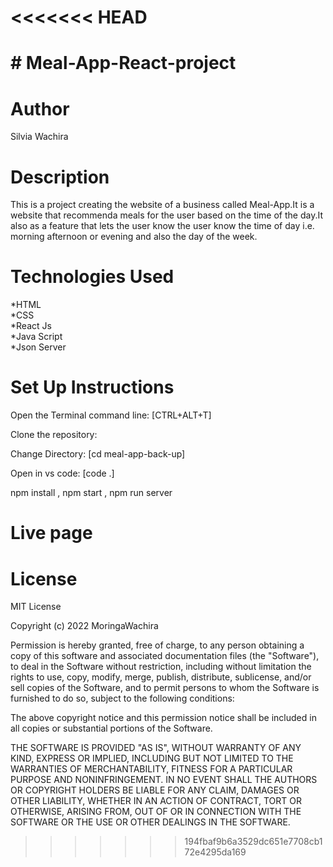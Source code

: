<<<<<<< HEAD
=======

# # Meal-App-React-project
# Author
Silvia Wachira
# Description
This is a project creating the website of a business called Meal-App.It is a website that recommenda meals for the user based on the time of the day.It also as a feature that lets the user know the user know the time of day i.e. morning afternoon or evening and also the day of the week.
# Technologies Used
*HTML<br>
*CSS<br>
*React Js<br>
*Java Script<br>
*Json Server
# Set Up Instructions
Open the Terminal command line: [CTRL+ALT+T]

Clone the repository:

Change Directory: [cd meal-app-back-up]

Open in vs code: [code .]

npm install , npm start , npm run server

# Live page
# License
MIT License

Copyright (c) 2022 MoringaWachira

Permission is hereby granted, free of charge, to any person obtaining a copy
of this software and associated documentation files (the "Software"), to deal
in the Software without restriction, including without limitation the rights
to use, copy, modify, merge, publish, distribute, sublicense, and/or sell
copies of the Software, and to permit persons to whom the Software is
furnished to do so, subject to the following conditions:

The above copyright notice and this permission notice shall be included in all
copies or substantial portions of the Software.

THE SOFTWARE IS PROVIDED "AS IS", WITHOUT WARRANTY OF ANY KIND, EXPRESS OR
IMPLIED, INCLUDING BUT NOT LIMITED TO THE WARRANTIES OF MERCHANTABILITY,
FITNESS FOR A PARTICULAR PURPOSE AND NONINFRINGEMENT. IN NO EVENT SHALL THE
AUTHORS OR COPYRIGHT HOLDERS BE LIABLE FOR ANY CLAIM, DAMAGES OR OTHER
LIABILITY, WHETHER IN AN ACTION OF CONTRACT, TORT OR OTHERWISE, ARISING FROM,
OUT OF OR IN CONNECTION WITH THE SOFTWARE OR THE USE OR OTHER DEALINGS IN THE
SOFTWARE.

>>>>>>> 194fbaf9b6a3529dc651e7708cb172e4295da169

